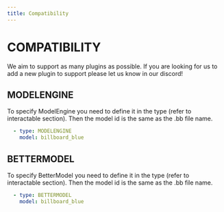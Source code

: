 ```yaml
---
title: Compatibility
---
```


# COMPATIBILITY
We aim to support as many plugins as possible. If you are looking for us to add a new plugin to support please let us know in our discord!

## MODELENGINE
To specify ModelEngine you need to define it in the type (refer to interactable section). Then the model id is the same as the .bb file name.

```yml
  - type: MODELENGINE
    model: billboard_blue
```

## BETTERMODEL
To specify BetterModel you need to define it in the type (refer to interactable section). Then the model id is the same as the .bb file name.

```yml
  - type: BETTERMODEL
    model: billboard_blue
```